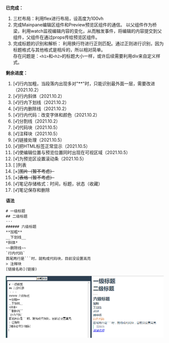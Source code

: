  **已完成：** 
1. 三栏布局：利用flex进行布局，设高度为100vh
2. 完成Mainpane编辑区组件和Preview预览区组件的通信。
   以父组件作为桥梁，利用watch监视编辑内容的变化，从而触发事件，将编辑的内容提交到父组件，父组件在通过props传给预览区组件。
3. 完成标题的识别和解析：
   利用换行符进行正则匹配。通过正则进行识别，因为标题格式与其他格式是相斥的，所以相对简单。    
   存在问题是：`<h1>`和`<h2>`的标题大小一样，或许后续需要利用div来自定义样式。

 **剩余进度：** 

1. [√]行内加粗，当段落内出现多对"**"时，只能识别最外面一层，需要改进（2021.10.2）
2. [√]行内斜体（2021.10.2）
3. [√]行内下划线（2021.10.2）
4. [√]行内删除线（2021.10.2）
5. [√]行内代码：改变字体和颜色（2021.10.2）
6. [√]分割线（2021.10.2）
7. [√]代码块（2021.10.5）
8. [√]注释块（2021.10.5）
9. [√]链接处理（2021.10.5）
10. [√]把HTML标签正常显示（2021.10.5）
11. [√]使编辑位置与预览位置同时出现在可视区域（2021.10.5）
12. [√]为预览区设置滚动条（2021.10.5）
13. [ ]列表
14. [×]~~图片（暂不考虑）~~
15. [×]~~表格（暂不考虑）~~
16. [√]笔记存储格式：时间，标题，状态（收藏）
17. [√]笔记保存和删除



**语法**
```
# 一级标题
## 二级标题
···
###### 六级标题
**加粗**
__下划线__
*斜体*
~~删除线~~
`行内代码`
首尾两行是```时，就构成代码块，目前没设置高亮
> 注释块
[链接名称](链接)
```

![image-20211005172840624](./demopic/image-20211005172840624.png)
